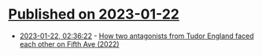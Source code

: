 # [Published on 2023-01-22](index.md)

* [2023-01-22, 02:36:22](https://news.ycombinator.com/item?id=34473602) - [How two antagonists from Tudor England faced each other on Fifth Ave (2022)](https://theamericanscholar.org/the-story-of-a-stare-down/)
